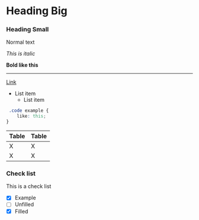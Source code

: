 # Heading Big
### Heading Small

Normal text

*This is italic*

**Bold like this**

---

[Link](index.html)

* List item
    * List item

```css
 .code example {
    like: this;
}
```


| Table | Table|
| --- | ---|
| X| X|
|X | X|

### Check list

This is a check list

* [X] Example
* [ ] Unfilled
* [X] Filled